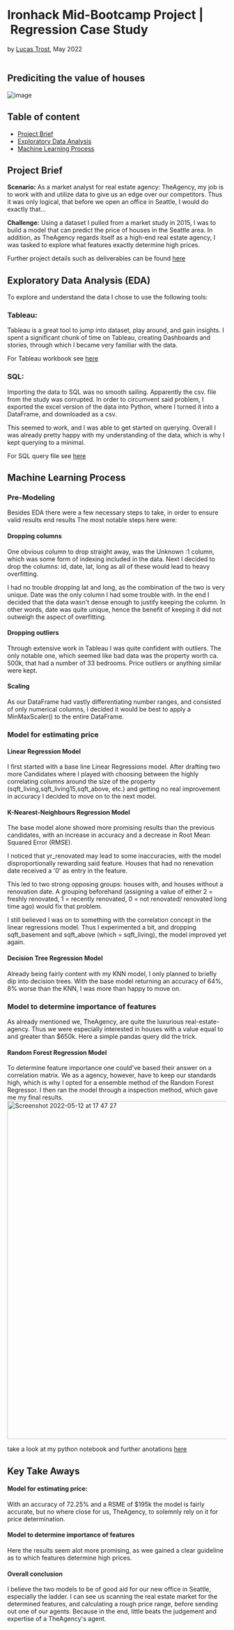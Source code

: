 # Ironhack Mid-Bootcamp Project | Regression Case Study 
by [Lucas Trost](https://github.com/LucasTrost), May 2022
<br/><br/>
## Prediciting the value of houses

![image](https://user-images.githubusercontent.com/102299197/168103802-4e279a4c-f0ff-4883-93b0-0e0c2b086e30.png)

## Table of content

- [Project Brief](https://github.com/LucasTrost/Ironhack-MidBootProject/blob/main/README.md#project-brief)
- [Exploratory Data Analysis](https://github.com/LucasTrost/Ironhack-MidBootProject/blob/main/README.md#exploratory-data-analysis-eda)
- [Machine Learning Process](https://github.com/LucasTrost/Ironhack-MidBootProject/blob/main/README.md#machine-learning-process)
## Project Brief

**Scenario:**
As a market analyst for real estate agency: TheAgency, my job is to work with and utilize data to give us an edge over our competitors. Thus it was only logical, that before we open an office in Seattle, I would do exactly that...

**Challenge:**
Using a dataset I pulled from a market study in 2015, I was to build a model that can predict the price of houses in the Seattle area. In addition, as TheAgency regards itself as a high-end real estate agency, I was tasked to explore what features exactly determine high prices.

Further project details such as deliverables can be found [here](https://github.com/lillaszulyovszky/ironhack-case-study-classification/tree/main/project_details)

## Exploratory Data Analysis (EDA)
To explore and understand the data I chose to use the following tools:
### Tableau:
Tableau is a great tool to jump into dataset, play around, and gain insights. I spent a significant chunk of time on Tableau, creating Dashboards and stories, through which I became very familiar with the data.

For Tableau workbook see [here](https://github.com/LucasTrost/Ironhack-MidBootProject/tree/main/Tableau)
### SQL:
Importing the data to SQL was no smooth sailing. Apparently the csv. file from the study was corrupted. In order to circumvent said problem, I exported the excel version of the data into Python, where I turned it into a DataFrame, and downloaded as a csv. 

This seemed to work, and I was able to get started on querying. Overall I was already pretty happy with my understanding of the data, which is why I kept querying to a minimal.

For SQL query file see [here](https://github.com/LucasTrost/Ironhack-MidBootProject/tree/main/SQL%20Querys)

## Machine Learning Process

### Pre-Modeling
Besides EDA there were a few necessary steps to take, in order to ensure valid results end results
The most notable steps here were:
#### Dropping columns
One obvious column to drop straight away, was the Unknown :1 column, which was some form of indexing included in the data. Next I decided to drop the columns: id, date, lat, long as all of these would lead to heavy overfitting. 

I had no trouble dropping lat and long, as the combination of the two is very unique. Date was the only column I had some trouble with. In the end I decided that the data wasn't dense enough to justify keeping the column. In other words, date was quite unique, hence the benefit of keeping it did not outweigh the aspect of overfitting.
#### Dropping outliers
Through extensive work in Tableau I was quite confident with outliers. The only notable one, which seemed like bad data was the property worth ca. 500k, that had a number of 33 bedrooms. Price outliers or anything similar were kept.
#### Scaling
As our DataFrame had vastly differentiating number ranges, and consisted of only numerical columns, I decided it would be best to apply a MinMaxScaler() to the entire DataFrame.

### Model for estimating price

#### Linear Regression Model
I first started with a base line Linear Regressions model. After drafting two more Candidates where I played with choosing between the highly correlating columns around the size of the property (sqft_living,sqft_living15,sqft_above, etc.) and getting no real improvement in accuracy I decided to move on to the next model.
#### K-Nearest-Neighbours Regression Model
The base model alone showed more promising results than the previous candidates, with an increase in accuracy and a decrease in Root Mean Squared Error (RMSE). 

I noticed that yr_renovated may lead to some inaccuracies, with the model disproportionally rewarding said feature. Houses that had no renevation date received a '0' as entry in the feature. 

This led to two strong opposing groups: houses with, and houses without a renovation date. A grouping beforehand (assigning a value of either 2 = freshly renovated, 1 = recently renovated, 0 = not renovated/ renovated long time ago) would fix that problem.

I still believed I was on to something with the correlation concept in the linear regressions model. Thus I experimented a bit, and dropping sqft_basement and sqft_above (which = sqft_living), the model improved yet again.

#### Decision Tree Regression Model
Already being fairly content with my KNN model, I only planned to briefly dip into decision trees. With the base model returning an accuracy of 64%, 8% worse than the KNN, I was more than happy to move on.

### Model to determine importance of features
As already mentioned we, TheAgency, are quite the luxurious real-estate-agency. Thus we were especially interested in houses with a value equal to and greater than $650k. Here a simple pandas query did the trick.

#### Random Forest Regression Model
To determine feature importance one could've based their answer on a correlation matrix. We as a agency, however, have to keep our standards high, which is why I opted for a ensemble method of the Random Forest Regressor. I then ran the model through a inspection method, which gave me my final results.
<img width="777" alt="Screenshot 2022-05-12 at 17 47 27" src="https://user-images.githubusercontent.com/102299197/168116049-4bc0c891-3e47-4c91-9064-92145b5d5ae9.png">

take a look at my python notebook and further anotations [here](https://github.com/LucasTrost/Ironhack-MidBootProject/tree/main/Python%20Notebook)

## Key Take Aways
#### Model for estimating price:
With an accuracy of 72.25% and a RSME of $195k the model is fairly accurate, but no where close for us, TheAgency, to solemnly rely on it for price determination.
#### Model to determine importance of features
Here the results seem alot more promising, as wee gained a clear guideline as to which features determine high prices.
#### Overall conclusion
I believe the two models to be of good aid for our new office in Seattle, especially the ladder. I can see us scanning the real estate market for the determined features, and calculating a rough price range, before sending out one of our agents. Because in the end, little beats the judgement and expertise of a TheAgency's agent.
